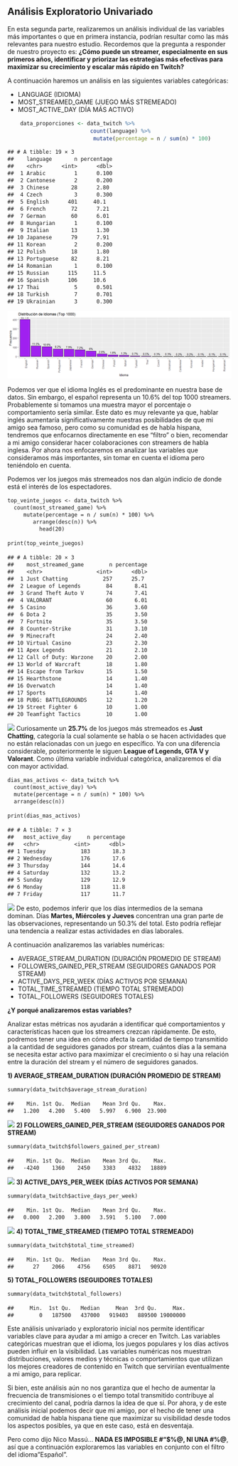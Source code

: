 ## Análisis Exploratorio Univariado

En esta segunda parte, realizaremos un análisis individual de las variables más importantes o que en primera instancia, podrían resultar como las más relevantes para nuestro estudio. Recordemos que la pregunta
a responder de nuestro proyecto es: **¿Cómo puede un streamer, especialmente en sus primeros años, identificar y priorizar las estrategias más efectivas para maximizar su crecimiento y escalar más rápido en Twitch?**

A continuación haremos un análisis en las siguientes variables categóricas:

-   LANGUAGE (IDIOMA)
-   MOST\_STREAMED\_GAME (JUEGO MÁS STREMEADO)
-   MOST\_ACTIVE\_DAY (DÍA MÁS ACTIVO)

<!-- -->
```r
    data_proporciones <- data_twitch %>%
                          count(language) %>%                          
                           mutate(percentage = n / sum(n) * 100)
```
    ## # A tibble: 19 × 3
    ##    language       n percentage
    ##    <chr>      <int>      <dbl>
    ##  1 Arabic         1      0.100
    ##  2 Cantonese      2      0.200
    ##  3 Chinese       28      2.80 
    ##  4 Czech          3      0.300
    ##  5 English      401     40.1  
    ##  6 French        72      7.21 
    ##  7 German        60      6.01 
    ##  8 Hungarian      1      0.100
    ##  9 Italian       13      1.30 
    ## 10 Japanese      79      7.91 
    ## 11 Korean         2      0.200
    ## 12 Polish        18      1.80 
    ## 13 Portuguese    82      8.21 
    ## 14 Romanian       1      0.100
    ## 15 Russian      115     11.5  
    ## 16 Spanish      106     10.6  
    ## 17 Thai           5      0.501
    ## 18 Turkish        7      0.701
    ## 19 Ukrainian      3      0.300

![](plots/analisis_exploratorio_univariado/distribucion_idiomas_twitch.png)

Podemos ver que el idioma Inglés es el predominante en nuestra base de
datos. Sin embargo, el español representa un 10.6% del top 1000
streamers. Probablemente si tomamos una muestra mayor el porcentaje o
comportamiento sería similar. Este dato es muy relevante ya que, hablar
inglés aumentaría significativamente nuestras posibilidades de que mi
amigo sea famoso, pero como su comunidad es de habla hispana, tendremos
que enfocarnos directamente en ese “filtro” o bien, recomendar a mi
amigo considerar hacer colaboraciones con streamers de habla inglesa.
Por ahora nos enfocaremos en analizar las variables que consideramos más
importantes, sin tomar en cuenta el idioma pero teniéndolo en cuenta.

Podemos ver los juegos más stremeados nos dan algún indicio de donde
está el interés de los espectadores.

    top_veinte_juegos <- data_twitch %>% 
      count(most_streamed_game) %>% 
         mutate(percentage = n / sum(n) * 100) %>% 
            arrange(desc(n)) %>% 
              head(20)

    print(top_veinte_juegos)

    ## # A tibble: 20 × 3
    ##    most_streamed_game        n percentage
    ##    <chr>                 <int>      <dbl>
    ##  1 Just Chatting           257      25.7 
    ##  2 League of Legends        84       8.41
    ##  3 Grand Theft Auto V       74       7.41
    ##  4 VALORANT                 60       6.01
    ##  5 Casino                   36       3.60
    ##  6 Dota 2                   35       3.50
    ##  7 Fortnite                 35       3.50
    ##  8 Counter-Strike           31       3.10
    ##  9 Minecraft                24       2.40
    ## 10 Virtual Casino           23       2.30
    ## 11 Apex Legends             21       2.10
    ## 12 Call of Duty: Warzone    20       2.00
    ## 13 World of Warcraft        18       1.80
    ## 14 Escape from Tarkov       15       1.50
    ## 15 Hearthstone              14       1.40
    ## 16 Overwatch                14       1.40
    ## 17 Sports                   14       1.40
    ## 18 PUBG: BATTLEGROUNDS      12       1.20
    ## 19 Street Fighter 6         10       1.00
    ## 20 Teamfight Tactics        10       1.00

![](analisis_exploratorio_univariado_files/figure-markdown_strict/unnamed-chunk-6-1.png)
Curiosamente un **25.7%** de los juegos más stremeados es **Just
Chatting**, categoría la cual solamente se habla o se hacen actividades
que no están relacionadas con un juego en específico. Ya con una
diferencia considerable, posteriormente le siguen **League of Legends,
GTA V y Valorant**. Como última variable individual categórica,
analizaremos el día con mayor actividad.

    dias_mas_activos <- data_twitch %>% 
      count(most_active_day) %>% 
      mutate(percentage = n / sum(n) * 100) %>% 
      arrange(desc(n))

    print(dias_mas_activos)

    ## # A tibble: 7 × 3
    ##   most_active_day     n percentage
    ##   <chr>           <int>      <dbl>
    ## 1 Tuesday           183       18.3
    ## 2 Wednesday         176       17.6
    ## 3 Thursday          144       14.4
    ## 4 Saturday          132       13.2
    ## 5 Sunday            129       12.9
    ## 6 Monday            118       11.8
    ## 7 Friday            117       11.7

![](analisis_exploratorio_univariado_files/figure-markdown_strict/unnamed-chunk-9-1.png)
De esto, podemos inferir que los días intermedios de la semana dominan.
Días **Martes, Miércoles y Jueves** concentran una gran parte de las
observaciones, representando un 50.3% del total. Esto podría reflejar
una tendencia a realizar estas actividades en días laborales.

A continuación analizaremos las variables numéricas:

-   AVERAGE\_STREAM\_DURATION (DURACIÓN PROMEDIO DE STREAM)
-   FOLLOWERS\_GAINED\_PER\_STREAM (SEGUIDORES GANADOS POR STREAM)
-   ACTIVE\_DAYS\_PER\_WEEK (DÍAS ACTIVOS POR SEMANA)
-   TOTAL\_TIME\_STREAMED (TIEMPO TOTAL STREMEADO)
-   TOTAL\_FOLLOWERS (SEGUIDORES TOTALES)

**¿Y porqué analizaremos estas variables?**

Analizar estas métricas nos ayudarán a identificar qué comportamientos y
características hacen que los streamers crezcan rápidamente. De esto,
podremos tener una idea en cómo afecta la cantidad de tiempo transmitido
a la cantidad de seguidores ganados por stream, cuántos días a la semana
se necesita estar activo para maximizar el crecimiento o si hay una
relación entre la duración del stream y el número de seguidores ganados.

**1) AVERAGE\_STREAM\_DURATION (DURACIÓN PROMEDIO DE STREAM)**

    summary(data_twitch$average_stream_duration)

    ##    Min. 1st Qu.  Median    Mean 3rd Qu.    Max. 
    ##   1.200   4.200   5.400   5.997   6.900  23.900

![](analisis_exploratorio_univariado_files/figure-markdown_strict/unnamed-chunk-11-1.png)
**2) FOLLOWERS\_GAINED\_PER\_STREAM (SEGUIDORES GANADOS POR STREAM)**

    summary(data_twitch$followers_gained_per_stream)

    ##    Min. 1st Qu.  Median    Mean 3rd Qu.    Max. 
    ##   -4240    1360    2450    3383    4832   18889

![](analisis_exploratorio_univariado_files/figure-markdown_strict/unnamed-chunk-13-1.png)
**3) ACTIVE\_DAYS\_PER\_WEEK (DÍAS ACTIVOS POR SEMANA)**

    summary(data_twitch$active_days_per_week)

    ##    Min. 1st Qu.  Median    Mean 3rd Qu.    Max. 
    ##   0.000   2.200   3.800   3.591   5.100   7.000

![](analisis_exploratorio_univariado_files/figure-markdown_strict/unnamed-chunk-15-1.png)
**4) TOTAL\_TIME\_STREAMED (TIEMPO TOTAL STREMEADO)**

    summary(data_twitch$total_time_streamed)

    ##    Min. 1st Qu.  Median    Mean 3rd Qu.    Max. 
    ##      27    2066    4756    6505    8871   90920

**5) TOTAL\_FOLLOWERS (SEGUIDORES TOTALES)**

    summary(data_twitch$total_followers)

    ##     Min.  1st Qu.   Median     Mean  3rd Qu.     Max. 
    ##        0   187500   437000   919403   889500 19000000

Este análisis univariado y exploratorio inicial nos permite identificar
variables clave para ayudar a mi amigo a crecer en Twitch. Las variables
categóricas muestran que el idioma, los juegos populares y los días
activos pueden influir en la visibilidad. Las variables numéricas nos
muestran distribuciones, valores medios y técnicas o comportamientos que
utilizan los mejores creadores de contenido en Twitch que serviriían
eventualmente a mi amigo, para replicar.

Si bien, este análisis aún no nos garantiza que el hecho de aumentar la
frecuencia de transmisiones o el tiempo total transmitido contribuye al
crecimiento del canal, podría darnos la idea de que sí. Por ahora, y de
este análisis inicial podemos decir que mi amigo, por el hecho de tener
una comunidad de habla hispana tiene que maximizar su visibilidad desde
todos los aspectos posibles, ya que en este caso, está en desventaja.

Pero como dijo Nico Massú… <b>NADA ES IMPOSIBLE \#“$%@, NI UNA \#%@</b>,
así que a continuación exploraremos las variables en conjunto con el
filtro del idioma”Español”.
